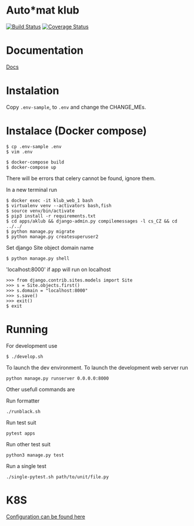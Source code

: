 Auto\*mat klub
============
[![Build Status](https://travis-ci.org/auto-mat/klub.svg?branch=master)](https://travis-ci.org/auto-mat/klub)
[![Coverage Status](https://coveralls.io/repos/github/auto-mat/klub/badge.svg?branch=master)](https://coveralls.io/github/auto-mat/klub?branch=master)

Documentation
=================

[Docs](./docs/index.md)

Instalation
============

Copy `.env-sample`, to `.env` and change the CHANGE_MEs.

Instalace (Docker compose)
==========================

    $ cp .env-sample .env
    $ vim .env

    $ docker-compose build
    $ docker-compose up

There will be errors that celery cannot be found, ignore them.

In a new terminal run

    $ docker exec -it klub_web_1 bash
    $ virtualenv venv --activators bash,fish
    $ source venv/bin/activate
    $ pip3 install -r requirements.txt
    $ cd apps/aklub && django-admin.py compilemessages -l cs_CZ && cd ../../
    $ python manage.py migrate
    $ python manage.py createsuperuser2

Set django Site object domain name

    $ python manage.py shell

'localhost:8000' if app will run on localhost

    >>> from django.contrib.sites.models import Site
    >>> s = Site.objects.first()
    >>> s.domain = "localhost:8000"
    >>> s.save()
    >>> exit()
    $ exit


Running
========

For development use

    $ ./develop.sh

To launch the dev environment. To launch the development web server run

    python manage.py runserver 0.0.0.0:8000

Other usefull commands are

Run formatter

    ./runblack.sh

Run test suit

    pytest apps

Run other test suit

    python3 manage.py test

Run a single test

    ./single-pytest.sh path/to/unit/file.py


K8S
======

[Configuration can be found here](https://github.com/auto-mat/k8s#adding-new-klub-p%C5%99atel-instances)
